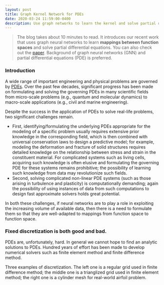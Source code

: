 ```yaml
---
layout: post
title: Graph Kernel Network for PDEs
date: 2020-03-24 11:59:00-0400
description: Use graph networks to learn the kernel and solve partial differential equations
---
```

>The blog takes about 10 minutes to read.
It introduces our recent work that uses graph neural networks to learn 
**mappings between function spaces** and solve partial differential equations. 
You can also check out the [paper](https://arxiv.org/abs/2003.03485).
Background of graph neural networks (GNN) and partial differential equations (PDE) is preferred.

### Introduction

A wide range of important engineering and physical problems are governed by 
[PDEs](https://en.wikipedia.org/wiki/Partial_differential_equation). 
Over the past few decades, significant progress has been made on formulating 
and solving  the governing PDEs in many scientific fields 
from micro-scale problems (e.g., quantum and molecular dynamics) to 
macro-scale applications (e.g., civil and marine engineering). 

Despite the success in the application of PDEs to solve real-life problems, 
two significant challenges remain. 
- First, identifying/formulating the underlying PDEs appropriate for 
the modeling of a specific problem usually requires extensive prior knowledge 
in the corresponding field, which is then combined with universal conservation laws 
to design a predictive model; 
for example, modeling the deformation and fracture of solid structures 
requires detailed knowledge on the relationship between stress and strain in the constituent material. 
For complicated systems such as living cells, 
acquiring such knowledge is often elusive 
and formulating the governing PDE for these systems remains prohibitive; 
the possibility of learning such knowledge from data may revolutionize such fields. 
- Second, solving complicated non-linear PDE systems 
(such as those arising in turbulence and plasticity) is computationally demanding; 
again the possibility of using instances of data from such computations 
to design fast approximate solvers holds great potential. 

In both these challenges, if neural networks are to play a role in exploiting 
the increasing volume of available data, 
then there is a need to formulate them so that they are well-adapted 
to mappings from function space to function space.

### Fixed discretization is both good and bad.

PDEs are, unfortunately, hard. 
In general we cannot hope to find an analytic solutions to PDEs. 
Hundred years of effort has been made to develop numerical solvers 
such as finite element method and finite difference method.

<div class="img_row">
    <img class="col three" src="{{ site.baseurl }}/assets/img/grids.png" alt="" title="Discretizations"/>
</div>
<div class="col three caption">
Three examples of discretization. 
The left one is a regular grid used in finite difference method;
the middle one is a trianglized grid used in finite element method;
the right one is a cylinder mesh for real-world airfoil problem.
</div>

